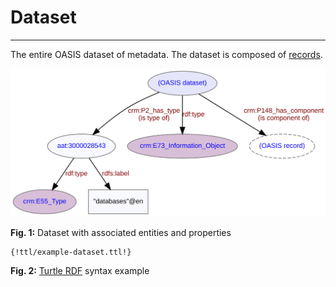 # Dataset
***
The entire OASIS dataset of metadata. The dataset is composed of [records](ld4he-record.md).
 
![dataset](img/ld4he-oasis-dataset.svg)

**Fig. 1:** Dataset with associated entities and properties

```turtle
{!ttl/example-dataset.ttl!}
```
**Fig. 2:** [Turtle RDF](https://www.w3.org/TR/turtle/) syntax example